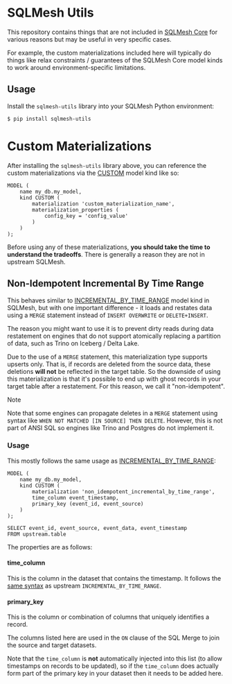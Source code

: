 # SQLMesh Utils

This repository contains things that are not included in [SQLMesh Core](https://github.com/TobikoData/sqlmesh/) for various reasons but may be useful in very specific cases.

For example, the custom materializations included here will typically do things like relax constraints / guarantees of the SQLMesh Core model kinds to work around environment-specific limitations.

## Usage

Install the `sqlmesh-utils` library into your SQLMesh Python environment:

```
$ pip install sqlmesh-utils
```

# Custom Materializations

After installing the `sqlmesh-utils` library above, you can reference the custom materializations via the [CUSTOM](https://sqlmesh.readthedocs.io/en/stable/guides/custom_materializations/) model kind like so:

```
MODEL (
    name my_db.my_model,
    kind CUSTOM (
        materialization 'custom_materialization_name',
        materialization_properties (
            config_key = 'config_value'
        )
    )
);
```

Before using any of these materializations, **you should take the time to understand the tradeoffs**. There is generally a reason they are not in upstream SQLMesh.

## Non-Idempotent Incremental By Time Range

This behaves similar to [INCREMENTAL_BY_TIME_RANGE](https://sqlmesh.readthedocs.io/en/stable/concepts/models/model_kinds/#incremental_by_time_range) model kind in SQLMesh, but with one important difference - it loads and restates data using a `MERGE` statement instead of `INSERT OVERWRITE` or `DELETE+INSERT`.

The reason you might want to use it is to prevent dirty reads during data restatement on engines that do not support atomically replacing a partition of data, such as Trino on Iceberg / Delta Lake.

Due to the use of a `MERGE` statement, this materialization type supports upserts only. That is, if records are deleted from the source data, these deletions **will not** be reflected in the target table. So the downside of using this materialization is that it's possible to end up with ghost records in your target table after a restatement. For this reason, we call it "non-idempotent".

> [!NOTE]
> Note that some engines can propagate deletes in a `MERGE` statement using syntax like `WHEN NOT MATCHED [IN SOURCE] THEN DELETE`. However, this is not part of ANSI SQL so engines like Trino and Postgres do not implement it.

### Usage

This mostly follows the same usage as [INCREMENTAL_BY_TIME_RANGE](https://sqlmesh.readthedocs.io/en/stable/concepts/models/model_kinds/#incremental_by_time_range):

```
MODEL (
    name my_db.my_model,
    kind CUSTOM (
        materialization 'non_idempotent_incremental_by_time_range',
        time_column event_timestamp,
        primary_key (event_id, event_source)
    )
);

SELECT event_id, event_source, event_data, event_timestamp
FROM upstream.table
```

The properties are as follows:

#### time_column

This is the column in the dataset that contains the timestamp. It follows the [same syntax](https://sqlmesh.readthedocs.io/en/latest/concepts/models/model_kinds/#time-column) as upstream `INCREMENTAL_BY_TIME_RANGE`.

#### primary_key

This is the column or combination of columns that uniquely identifies a record.

The columns listed here are used in the `ON` clause of the SQL Merge to join the source and target datasets.

Note that the `time_column` is **not** automatically injected into this list (to allow timestamps on records to be updated), so if the `time_column` does actually form part of the primary key in your dataset then it needs to be added here.